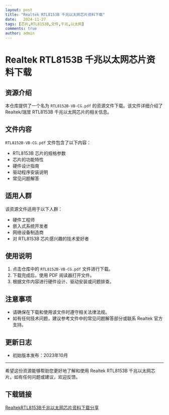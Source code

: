 ```yaml
---
layout: post
title: "Realtek RTL8153B 千兆以太网芯片资料下载"
date:   2024-11-27
tags: [芯片,RTL8153B,文件,千兆,以太网]
comments: true
author: admin
---
```

# Realtek RTL8153B 千兆以太网芯片资料下载

## 资源介绍

本仓库提供了一个名为 `RTL8152B-VB-CG.pdf` 的资源文件下载。该文件详细介绍了 Realtek/瑞昱 RTL8153B 千兆以太网芯片的相关信息。

## 文件内容

`RTL8152B-VB-CG.pdf` 文件包含了以下内容：

- RTL8153B 芯片的规格参数
- 芯片的功能特性
- 硬件设计指南
- 驱动程序安装说明
- 常见问题解答

## 适用人群

该资源文件适用于以下人群：

- 硬件工程师
- 嵌入式系统开发者
- 网络设备制造商
- 对 RTL8153B 芯片感兴趣的技术爱好者

## 使用说明

1. 点击仓库中的 `RTL8152B-VB-CG.pdf` 文件进行下载。
2. 下载完成后，使用 PDF 阅读器打开文件。
3. 根据文件内容进行硬件设计、驱动安装或问题排查。

## 注意事项

- 请确保在下载和使用该文件时遵守相关法律法规。
- 如有任何技术问题，建议参考文件中的常见问题解答部分或联系 Realtek 官方支持。

## 更新日志

- 初始版本发布：2023年10月

---

希望这份资源能够帮助您更好地了解和使用 Realtek RTL8153B 千兆以太网芯片。如有任何问题或建议，欢迎反馈。

## 下载链接

[RealtekRTL8153B千兆以太网芯片资料下载分享](https://pan.quark.cn/s/e99ffc75771a)